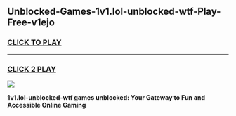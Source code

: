 
## Unblocked-Games-1v1.lol-unblocked-wtf-Play-Free-v1ejo
<h3>
<a href="https://premium76.site?title=1v1.lol-unblocked-wtf&ref=23A">CLICK TO PLAY</a></h3>
<hr>

<h3>
<a href="https://premium76.site?title=1v1.lol-unblocked-wtf&ref=23A">CLICK 2 PLAY</a>
  
</h3>

<a href="https://premium76.site?title=1v1.lol-unblocked-wtf&ref=23A"><img src="https://clearcache.store/games.png"></a>


**1v1.lol-unblocked-wtf games unblocked: Your Gateway to Fun and Accessible Online Gaming**
